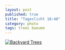 ```yaml
---
layout: post
published: true
title: "Tageslicht 18:48"
category: photo
tags: trees baeume
---
```


[![Backyard Trees](http://41.media.tumblr.com/47dc8079de9bdc9f6e935907e735a3aa/tumblr_nm3osyHv2A1rive1ro1_500.jpg)](http://dr3wh0.tumblr.com/post/115162599679/tageslicht-18-48 "View on Tumblr")